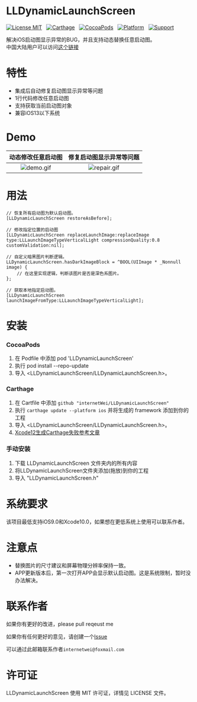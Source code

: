LLDynamicLaunchScreen
==============
[![License MIT](https://img.shields.io/badge/license-MIT-green.svg?style=flat)](https://github.com/internetWei/llDark/blob/master/LICENSE)&nbsp;&nbsp; [![Carthage](https://img.shields.io/badge/Carthage-compatible-blue)](https://github.com/Carthage/Carthage)&nbsp; &nbsp;[![CocoaPods](https://img.shields.io/badge/pod-0.2.0-blue)](http://cocoapods.org/pods/LLDark)&nbsp;&nbsp; [![Platform](https://img.shields.io/badge/platform-ios-lightgrey)](https://www.apple.com/nl/ios)&nbsp;&nbsp; [![Support](https://img.shields.io/badge/support-iOS%209%2B-blue)](https://www.apple.com/nl/ios)

解决iOS启动图显示异常的BUG，并且支持动态替换任意启动图。<br>
中国大陆用户可以访问[这个链接](https://gitee.com/internetWei/lldynamic-launch-screen)

特性
==============
- 集成后自动修复启动图显示异常等问题
- 1行代码修改任意启动图
- 支持获取当前启动图对象
- 兼容iOS13以下系统

Demo
==============
| 动态修改任意启动图  | 修复启动图显示异常等问题 |
| :-------------: | :-------------: |
| ![demo.gif](https://gitee.com/internetWei/lldynamic-launch-screen/raw/master/Resources/demo.gif)  | ![repair.gif](https://gitee.com/internetWei/lldynamic-launch-screen/raw/master/Resources/Repair.gif)  |

用法
==============
```objc
// 恢复所有启动图为默认启动图。
[LLDynamicLaunchScreen restoreAsBefore];

// 修改指定位置的启动图
[LLDynamicLaunchScreen replaceLaunchImage:replaceImage type:LLLaunchImageTypeVerticalLight compressionQuality:0.8 customValidation:nil];

// 自定义暗黑图片判断逻辑。
LLDynamicLaunchScreen.hasDarkImageBlock = ^BOOL(UIImage * _Nonnull image) {
    // 在这里实现逻辑，判断该图片是否是深色系图片。
};

// 获取本地指定启动图。
[LLDynamicLaunchScreen launchImageFromType:LLLaunchImageTypeVerticalLight];
```

安装
==============
### CocoaPods
1. 在 Podfile 中添加 pod 'LLDynamicLaunchScreen'
2. 执行 pod install --repo-update
3. 导入 \<LLDynamicLaunchScreen/LLDynamicLaunchScreen.h\>。

### Carthage
1. 在 Cartfile 中添加 `github "internetWei/LLDynamicLaunchScreen"`
2. 执行 `carthage update --platform ios` 并将生成的 framework 添加到你的工程
3. 导入 \<LLDynamicLaunchScreen/LLDynamicLaunchScreen.h\>。
4. [Xcode12生成Carthage失败参考文章](https://www.liangzl.com/get-article-detail-210255.html)

### 手动安装
1. 下载 LLDynamicLaunchScreen 文件夹内的所有内容
2. 将LLDynamicLaunchScreen文件夹添加(拖放)到你的工程
3. 导入 "LLDynamicLaunchScreen.h"

系统要求
==============
该项目最低支持iOS9.0和Xcode10.0，如果想在更低系统上使用可以联系作者。

注意点
==============
* 替换图片的尺寸建议和屏幕物理分辨率保持一致。
* APP更新版本后，第一次打开APP会显示默认启动图。这是系统限制，暂时没办法解决。

联系作者
==============
如果你有更好的改进，please pull reqeust me

如果你有任何更好的意见，请创建一个[Issue](https://gitee.com/internetWei/lldynamic-launch-screen/issues)

可以通过此邮箱联系作者`internetwei@foxmail.com`

许可证
==============
LLDynamicLaunchScreen 使用 MIT 许可证，详情见 LICENSE 文件。
